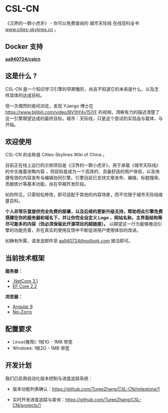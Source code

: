 # CSL-CN

《汉界的一颗小虎牙》 - 你可以免费查阅的 城市天际线 在线百科全书 www.cities-skylines.cn 。

## Docker 支持

**[aa940724/cslcn](https://hub.docker.com/r/aa940724/cslcn)**

## 这是什么 ?

CSL-CN 是一个知识学习引擎的早期雏形，尚且不知道它的未来是什么，以及怎样具体的达成目标。

但一次偶然的夜间浏览，发现 YJango 博士在 https://www.bilibili.com/video/BV1hY4y157rF 的视频，清晰有力的描述清楚了这一引擎期望达成的最终目标。城市：天际线，只是这个尝试的实验品与载体，与开始。

## 欢迎使用

CSL-CN 的全称是 Cities-Skylines Wiki of China 。

目前正在线上运行的示例项目是《汉界的一颗小虎牙》，用于承载《城市天际线》的中文维基攻略内容 ，但目标是成为一个高效的、具备舒适的用户体验，以及快捷有效的内容发布与编辑协同引擎。引擎目前已支持文章发布、编辑，标题搜索、贡献统计等基本功能，尚在早期开发阶段。

如你所见，只需轻松修改，即可适配于其他的内容场景，而不仅限于城市天际线维基百科。

**个人非常乐意提供完全免费的部署，以及后续的更新升级支持，帮助将此引擎免费搭建在你的服务器和域名下，并让你完全自定义 Logo 、网站名称、主界面结构等尽可能多的内容（但必须保留此开源项目的超链接）。** 以期望这一行为能够推动引擎的功能完善，并在真实的使用反馈中不断促进用户使用体验的改进。

如确有所需，请发送邮件至 aa940724@outlook.com 接洽即可。

## 当前技术框架

**服务器：**

- [.NetCore 3.1](https://docs.microsoft.com/zh-cn/aspnet/core/?view=aspnetcore-3.1)
- [EF Core 2.2](https://docs.microsoft.com/zh-cn/ef/core/index)

**浏览器：**

- [Angular 9](https://www.angular.cn/)
- [Ng-Zorro](https://ng.ant.design/)

## 配置要求

* Linux(推荐): 1核1G - 1MB 带宽
* Windows: 1核2G - 1MB 带宽

## 开发计划

我们已启用自动化版本控制与进度追踪系统：

- 版本功能列表确认：<https://github.com/TureeZhang/CSL-CN/milestone/1>

- 实时开发进度追踪与查询：<https://github.com/TureeZhang/CSL-CN/projects/1>
